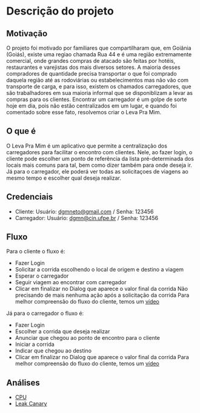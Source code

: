 # Descrição do projeto

## Motivação
O projeto foi motivado por familiares que compartilharam que, em Goiânia (Goiás), existe uma regiao chamada Rua 44 e é uma região extremamente comercial, onde grandes compras de atacado são feitas por hotéis, restaurantes e varejistas dos mais diversos setores.
A maioria desses compradores de quantidade precisa transportar o que foi comprado daquela região até as rodoviárias ou estabelecimentos mas não vão com transporte de carga, e para isso, existem os chamados carregadores, que são trabalhadores em sua maioria informal que se disponiblizam a levar as compras para os clientes.
Encontrar um carregador é um golpe de sorte hoje em dia, pois não estão centralizados em um lugar, e quando foi comentado sobre esse fato, resolvemos criar o Leva Pra Mim.

## O que é
O Leva Pra Mim é um aplicativo que permite a centralização dos carregadores para facilitar o encontro com clientes. Nele, ao fazer login, o cliente pode escolher um ponto de referência da lista pré-determinada dos locais mais comuns para tal, bem como dizer também para onde deseja ir.
Já para o carregador, ele poderá ver todas as solicitaçoes de viagens ao mesmo tempo e escolher qual deseja realizar.

## Credenciais

 - Cliente: Usuário: dgmneto@gmail.com / Senha: 123456
 - Carregador: Usuário: dgmn@cin.ufpe.br / Senha: 123456

## Fluxo
Para o cliente o fluxo é:
- Fazer Login
- Solicitar a corrida escolhendo o local de origem e destino a viagem
- Esperar o carregador
- Seguir viagem ao encontrar com carregador
- Clicar em finalizar no Dialog que aparece o valor final da corrida
Não precisando de mais nenhuma ação após a solicitação da corrida
Para melhor compreensão do fluxo do cliente, temos um [vídeo](https://drive.google.com/file/d/1l21x8F5WoJhqeSE8mjfzILv9sfPog76Z/view?usp=sharing)

Já para o carregador o fluxo é:
- Fazer Login
- Escolher a corrida que deseja realizar
- Anunciar que chegou ao ponto de encontro para o cliente
- Iniciar a corrida
- Indicar que chegou ao destino
- Clicar em finalizar no Dialog que aparece o valor final da corrida
Para melhor compreensão do fluxo do cliente, temos um [vídeo](https://drive.google.com/file/d/1uETxwV79MGKZuTHPEAEusY1unOQOwz7t/view?usp=sharing)

## Análises

- [CPU](./relatorio/CPU.md)
- [Leak Canary](./relatorio/LEAK_CANARY.md)
